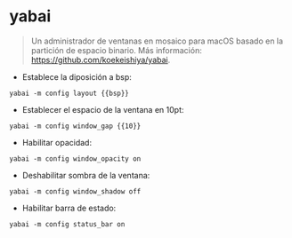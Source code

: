 # yabai

> Un administrador de ventanas en mosaico para macOS basado en la partición de espacio binario.
> Más información: <https://github.com/koekeishiya/yabai>.

- Establece la diposición a bsp:

`yabai -m config layout {{bsp}}`

- Establecer el espacio de la ventana en 10pt:

`yabai -m config window_gap {{10}}`

- Habilitar opacidad:

`yabai -m config window_opacity on`

- Deshabilitar sombra de la ventana:

`yabai -m config window_shadow off`

- Habilitar barra de estado:

`yabai -m config status_bar on`

